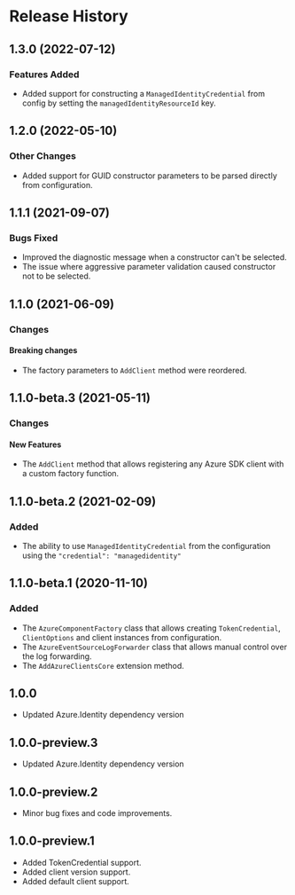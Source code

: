 # Release History

## 1.3.0 (2022-07-12)

### Features Added

- Added support for constructing a `ManagedIdentityCredential` from config by setting the `managedIdentityResourceId` key.

## 1.2.0 (2022-05-10)

### Other Changes

- Added support for GUID constructor parameters to be parsed directly from configuration.

## 1.1.1 (2021-09-07)

### Bugs Fixed

- Improved the diagnostic message when a constructor can't be selected.
- The issue where aggressive parameter validation caused constructor not to be selected.

## 1.1.0 (2021-06-09)

### Changes

#### Breaking changes

- The factory parameters to `AddClient` method were reordered.

## 1.1.0-beta.3 (2021-05-11)

### Changes

#### New Features

- The `AddClient` method that allows registering any Azure SDK client with a custom factory function.

## 1.1.0-beta.2 (2021-02-09)

### Added

- The ability to use `ManagedIdentityCredential` from the configuration using the `"credential": "managedidentity"`

## 1.1.0-beta.1 (2020-11-10)

### Added

- The `AzureComponentFactory` class that allows creating `TokenCredential`, `ClientOptions` and client instances from configuration.
- The `AzureEventSourceLogForwarder` class that allows manual control over the log forwarding.
- The `AddAzureClientsCore` extension method.

## 1.0.0 

- Updated Azure.Identity dependency version

## 1.0.0-preview.3 

- Updated Azure.Identity dependency version

## 1.0.0-preview.2 

- Minor bug fixes and code improvements.

## 1.0.0-preview.1 

- Added TokenCredential support.
- Added client version support.
- Added default client support.
